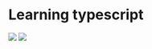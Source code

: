 #  Learning typescript
<img src='https://img.shields.io/badge/TypeScript-4.8.3-blue'> <img src='https://img.shields.io/badge/Self%20Learning-%5E-orange'>